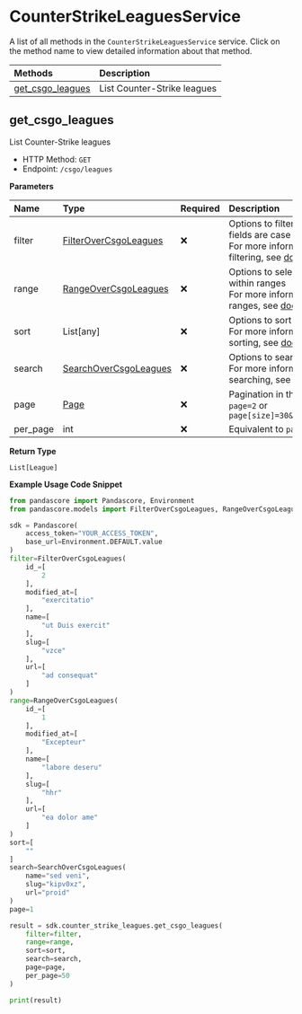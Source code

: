 # CounterStrikeLeaguesService

A list of all methods in the `CounterStrikeLeaguesService` service. Click on the method name to view detailed information about that method.

| Methods                               | Description                 |
| :------------------------------------ | :-------------------------- |
| [get_csgo_leagues](#get_csgo_leagues) | List Counter-Strike leagues |

## get_csgo_leagues

List Counter-Strike leagues

- HTTP Method: `GET`
- Endpoint: `/csgo/leagues`

**Parameters**

| Name     | Type                                                        | Required | Description                                                                                                                                         |
| :------- | :---------------------------------------------------------- | :------- | :-------------------------------------------------------------------------------------------------------------------------------------------------- |
| filter   | [FilterOverCsgoLeagues](../models/FilterOverCsgoLeagues.md) | ❌       | Options to filter results. String fields are case sensitive <br/>For more information on filtering, see [docs](/docs/filtering-and-sorting#filter). |
| range    | [RangeOverCsgoLeagues](../models/RangeOverCsgoLeagues.md)   | ❌       | Options to select results within ranges <br/>For more information on ranges, see [docs](/docs/filtering-and-sorting#range).                         |
| sort     | List[any]                                                   | ❌       | Options to sort results <br/>For more information on sorting, see [docs](/docs/filtering-and-sorting#sort).                                         |
| search   | [SearchOverCsgoLeagues](../models/SearchOverCsgoLeagues.md) | ❌       | Options to search results <br/>For more information on searching, see [docs](/docs/filtering-and-sorting#search).                                   |
| page     | [Page](../models/Page.md)                                   | ❌       | Pagination in the form of `page=2` or `page[size]=30&page[number]=2`                                                                                |
| per_page | int                                                         | ❌       | Equivalent to `page[size]`                                                                                                                          |

**Return Type**

`List[League]`

**Example Usage Code Snippet**

```python
from pandascore import Pandascore, Environment
from pandascore.models import FilterOverCsgoLeagues, RangeOverCsgoLeagues, SearchOverCsgoLeagues

sdk = Pandascore(
    access_token="YOUR_ACCESS_TOKEN",
    base_url=Environment.DEFAULT.value
)
filter=FilterOverCsgoLeagues(
    id_=[
        2
    ],
    modified_at=[
        "exercitatio"
    ],
    name=[
        "ut Duis exercit"
    ],
    slug=[
        "vzce"
    ],
    url=[
        "ad consequat"
    ]
)
range=RangeOverCsgoLeagues(
    id_=[
        1
    ],
    modified_at=[
        "Excepteur"
    ],
    name=[
        "labore deseru"
    ],
    slug=[
        "hhr"
    ],
    url=[
        "ea dolor ame"
    ]
)
sort=[
    ""
]
search=SearchOverCsgoLeagues(
    name="sed veni",
    slug="kipv0xz",
    url="proid"
)
page=1

result = sdk.counter_strike_leagues.get_csgo_leagues(
    filter=filter,
    range=range,
    sort=sort,
    search=search,
    page=page,
    per_page=50
)

print(result)
```

